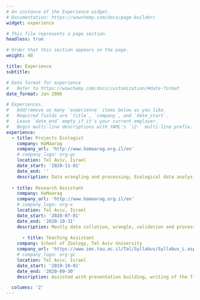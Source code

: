 ```yaml
---
# An instance of the Experience widget.
# Documentation: https://wowchemy.com/docs/page-builder/
widget: experience

# This file represents a page section.
headless: true

# Order that this section appears on the page.
weight: 40

title: Experience
subtitle:

# Date format for experience
#   Refer to https://wowchemy.com/docs/customization/#date-format
date_format: Jan 2006

# Experiences.
#   Add/remove as many `experience` items below as you like.
#   Required fields are `title`, `company`, and `date_start`.
#   Leave `date_end` empty if it's your current employer.
#   Begin multi-line descriptions with YAML's `|2-` multi-line prefix.
experience:
  - title: Projects Ecologist
    company: HaMaarag
    company_url: 'http://www.hamaarag.org.il/en'
    # company_logo: org-gc
    location: Tel Aviv, Israel
    date_start: '2020-11-01'
    date_end: ''
    description: Data wrangling and processing; Ecological data analysis; Writing ecological reports; Project coordination
        
  - title: Research Assistant
    company: HaMaarag
    company_url: 'http://www.hamaarag.org.il/en'
    # company_logo: org-x
    location: Tel Aviv, Israel
    date_start: '2020-07-01'
    date_end: '2020-10-31'
    description: Mostly data collation, wrangle, validation and processing.
    
      - title: Teaching Assistant
    company: School of Zoology, Tel Aviv University
    company_url: 'https://www.ims.tau.ac.il/Tal/Syllabus/Syllabus_L.aspx?lang=EN&course=0455180901&year=2020&req=31032afb78229c0ddf595d6a732223ad2eb72a7e5c36aee8945d9e794c276515&caller='
    # company_logo: org-gc
    location: Tel Aviv, Israel
    date_start: '2019-10-01'
    date_end: '2020-09-30'
    description: Assisted with presentation building, writing of the final exam and answering students questions.

  columns: '2'
---
```

